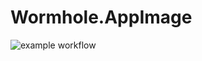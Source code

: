 # Wormhole.AppImage

![example workflow](https://github.com/nx-appbuild-hub/Wormhole.AppImage//actions/workflows/makefile.yml/badge.svg)
